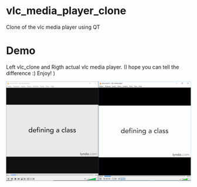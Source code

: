 # vlc_media_player_clone
Clone of the vlc media player using QT

# Demo

Left vlc_clone and Rigth actual vlc media player. (I hope you can tell the difference :) Enjoy! )

![](assets/screenshots/demo1.PNG)
